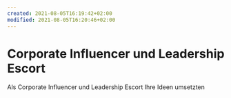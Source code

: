 ```yaml
---
created: 2021-08-05T16:19:42+02:00
modified: 2021-08-05T16:20:46+02:00
---
```


# Corporate Influencer und Leadership Escort

Als Corporate Influencer und Leadership Escort Ihre Ideen umsetzten
